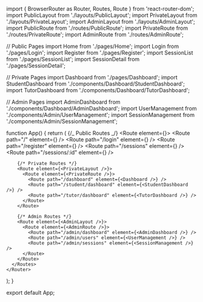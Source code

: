 import { BrowserRouter as Router, Routes, Route } from 'react-router-dom';
import PublicLayout from './layouts/PublicLayout';
import PrivateLayout from './layouts/PrivateLayout';
import AdminLayout from './layouts/AdminLayout';
import PublicRoute from './routes/PublicRoute';
import PrivateRoute from './routes/PrivateRoute';
import AdminRoute from './routes/AdminRoute';

// Public Pages
import Home from './pages/Home';
import Login from './pages/Login';
import Register from './pages/Register';
import SessionList from './pages/SessionList';
import SessionDetail from './pages/SessionDetail';

// Private Pages
import Dashboard from './pages/Dashboard';
import StudentDashboard from './components/Dashboard/StudentDashboard';
import TutorDashboard from './components/Dashboard/TutorDashboard';

// Admin Pages
import AdminDashboard from './components/Dashboard/AdminDashboard';
import UserManagement from './components/Admin/UserManagement';
import SessionManagement from './components/Admin/SessionManagement';

function App() {
return (
<Router>
<Routes>
{/_ Public Routes _/}
<Route element={<PublicLayout />}>
<Route path="/" element={<Home />} />
<Route path="/login" element={<Login />} />
<Route path="/register" element={<Register />} />
<Route path="/sessions" element={<SessionList />} />
<Route path="/sessions/:id" element={<SessionDetail />} />
</Route>

        {/* Private Routes */}
        <Route element={<PrivateLayout />}>
          <Route element={<PrivateRoute />}>
            <Route path="/dashboard" element={<Dashboard />} />
            <Route path="/student/dashboard" element={<StudentDashboard />} />
            <Route path="/tutor/dashboard" element={<TutorDashboard />} />
          </Route>
        </Route>

        {/* Admin Routes */}
        <Route element={<AdminLayout />}>
          <Route element={<AdminRoute />}>
            <Route path="/admin/dashboard" element={<AdminDashboard />} />
            <Route path="/admin/users" element={<UserManagement />} />
            <Route path="/admin/sessions" element={<SessionManagement />} />
          </Route>
        </Route>
      </Routes>
    </Router>

);
}

export default App;
